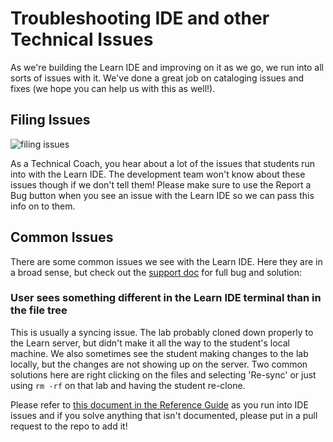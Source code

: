 # Troubleshooting IDE and other Technical Issues

As we're building the Learn IDE and improving on it as we go, we run into all sorts of issues with it. We've done a great job on cataloging issues and fixes (we hope you can help us with this as well!).

## Filing Issues

![filing issues](http://i.giphy.com/cJJpP0kjFRTYk.gif)

As a Technical Coach, you hear about a lot of the issues that students run into with the Learn IDE. The development team won't know about these issues though if we don't tell them! Please make sure to use the Report a Bug button when you see an issue with the Learn IDE so we can pass this info on to them.

## Common Issues

There are some common issues we see with the Learn IDE. Here they are in a broad sense, but check out the [support doc](https://github.com/flatiron-labs/learn-support/blob/master/learn-ide.md) for full bug and solution:

### User sees something different in the Learn IDE terminal than in the file tree

This is usually a syncing issue. The lab probably cloned down properly to the Learn server, but didn't make it all the way to the student's local machine. We also sometimes see the student making changes to the lab locally, but the changes are not showing up on the server. Two common solutions here are right clicking on the files and selecting 'Re-sync' or just using `rm -rf` on that lab and having the student re-clone.

Please refer to [this document in the Reference Guide](https://github.com/flatiron-labs/learn-support/blob/master/learn-ide.md) as you run into IDE issues and if you solve anything that isn't documented, please put in a pull request to the repo to add it!
